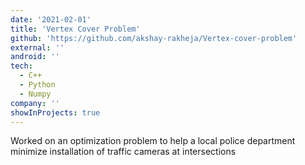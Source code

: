 ```yaml
---
date: '2021-02-01'
title: 'Vertex Cover Problem'
github: 'https://github.com/akshay-rakheja/Vertex-cover-problem'
external: ''
android: ''
tech:
  - C++
  - Python
  - Numpy
company: ''
showInProjects: true
---
```


Worked on an optimization problem to help a local police department minimize installation of traffic cameras at intersections